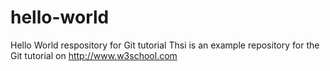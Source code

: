# hello-world
Hello World respository for Git tutorial
Thsi is an example repository for the Git tutorial on http://www.w3school.com
